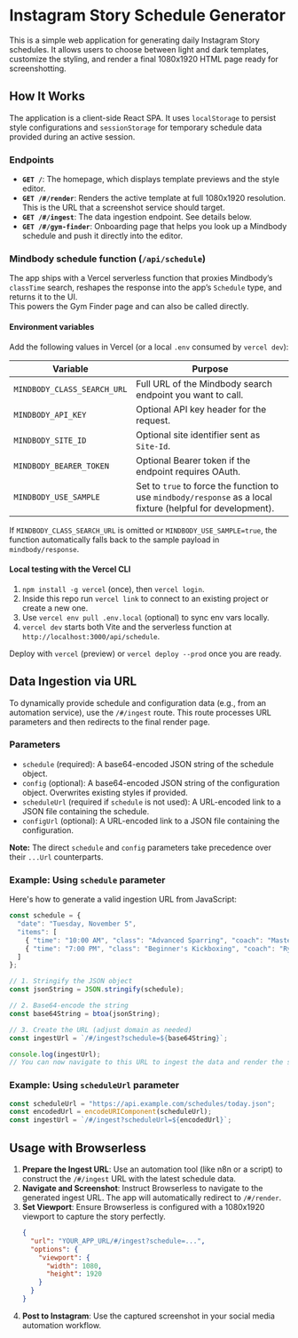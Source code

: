 # Instagram Story Schedule Generator

This is a simple web application for generating daily Instagram Story schedules. It allows users to choose between light and dark templates, customize the styling, and render a final 1080x1920 HTML page ready for screenshotting.

## How It Works

The application is a client-side React SPA. It uses `localStorage` to persist style configurations and `sessionStorage` for temporary schedule data provided during an active session.

### Endpoints

-   **`GET /`**: The homepage, which displays template previews and the style editor.
-   **`GET /#/render`**: Renders the active template at full 1080x1920 resolution. This is the URL that a screenshot service should target.
-   **`GET /#/ingest`**: The data ingestion endpoint. See details below.
-   **`GET /#/gym-finder`**: Onboarding page that helps you look up a Mindbody schedule and push it directly into the editor.

### Mindbody schedule function (`/api/schedule`)

The app ships with a Vercel serverless function that proxies Mindbody’s `classTime` search, reshapes the response into the app’s `Schedule` type, and returns it to the UI.  
This powers the Gym Finder page and can also be called directly.

#### Environment variables

Add the following values in Vercel (or a local `.env` consumed by `vercel dev`):

| Variable | Purpose |
| --- | --- |
| `MINDBODY_CLASS_SEARCH_URL` | Full URL of the Mindbody search endpoint you want to call. |
| `MINDBODY_API_KEY` | Optional API key header for the request. |
| `MINDBODY_SITE_ID` | Optional site identifier sent as `Site-Id`. |
| `MINDBODY_BEARER_TOKEN` | Optional Bearer token if the endpoint requires OAuth. |
| `MINDBODY_USE_SAMPLE` | Set to `true` to force the function to use `mindbody/response` as a local fixture (helpful for development). |

If `MINDBODY_CLASS_SEARCH_URL` is omitted or `MINDBODY_USE_SAMPLE=true`, the function automatically falls back to the sample payload in `mindbody/response`.

#### Local testing with the Vercel CLI

1. `npm install -g vercel` (once), then `vercel login`.
2. Inside this repo run `vercel link` to connect to an existing project or create a new one.
3. Use `vercel env pull .env.local` (optional) to sync env vars locally.
4. `vercel dev` starts both Vite and the serverless function at `http://localhost:3000/api/schedule`.

Deploy with `vercel` (preview) or `vercel deploy --prod` once you are ready.

## Data Ingestion via URL

To dynamically provide schedule and configuration data (e.g., from an automation service), use the `/#/ingest` route. This route processes URL parameters and then redirects to the final render page.

### Parameters

-   `schedule` (required): A base64-encoded JSON string of the schedule object.
-   `config` (optional): A base64-encoded JSON string of the configuration object. Overwrites existing styles if provided.
-   `scheduleUrl` (required if `schedule` is not used): A URL-encoded link to a JSON file containing the schedule.
-   `configUrl` (optional): A URL-encoded link to a JSON file containing the configuration.

**Note:** The direct `schedule` and `config` parameters take precedence over their `...Url` counterparts.

### Example: Using `schedule` parameter

Here's how to generate a valid ingestion URL from JavaScript:

```javascript
const schedule = {
  "date": "Tuesday, November 5",
  "items": [
    { "time": "10:00 AM", "class": "Advanced Sparring", "coach": "Master Ken" },
    { "time": "7:00 PM", "class": "Beginner's Kickboxing", "coach": "Ryu" }
  ]
};

// 1. Stringify the JSON object
const jsonString = JSON.stringify(schedule);

// 2. Base64-encode the string
const base64String = btoa(jsonString);

// 3. Create the URL (adjust domain as needed)
const ingestUrl = `/#/ingest?schedule=${base64String}`;

console.log(ingestUrl);
// You can now navigate to this URL to ingest the data and render the story.
```

### Example: Using `scheduleUrl` parameter

```javascript
const scheduleUrl = "https://api.example.com/schedules/today.json";
const encodedUrl = encodeURIComponent(scheduleUrl);
const ingestUrl = `/#/ingest?scheduleUrl=${encodedUrl}`;
```

## Usage with Browserless

1.  **Prepare the Ingest URL**: Use an automation tool (like n8n or a script) to construct the `/#/ingest` URL with the latest schedule data.
2.  **Navigate and Screenshot**: Instruct Browserless to navigate to the generated ingest URL. The app will automatically redirect to `/#/render`.
3.  **Set Viewport**: Ensure Browserless is configured with a 1080x1920 viewport to capture the story perfectly.
    ```json
    {
      "url": "YOUR_APP_URL/#/ingest?schedule=...",
      "options": {
        "viewport": {
          "width": 1080,
          "height": 1920
        }
      }
    }
    ```
4.  **Post to Instagram**: Use the captured screenshot in your social media automation workflow.
